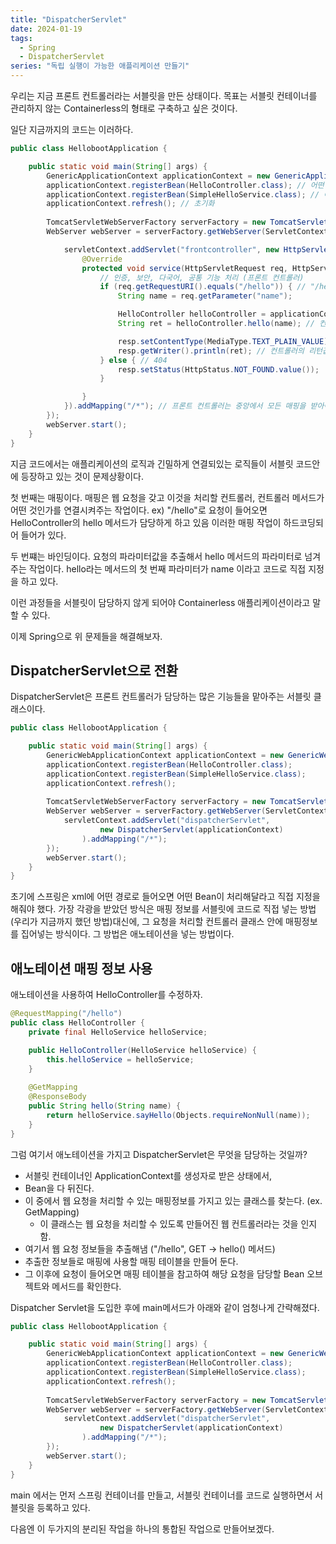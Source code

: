 ```yaml
---
title: "DispatcherServlet"
date: 2024-01-19
tags:
  - Spring
  - DispatcherServlet
series: "독립 실행이 가능한 애플리케이션 만들기"
---
```

우리는 지금 프론트 컨트롤러라는 서블릿을 만든 상태이다. 목표는 서블릿 컨테이너를 관리하지 않는 Containerless의 형태로 구축하고 싶은 것이다.

일단 지금까지의 코드는 이러하다.

```java
public class HellobootApplication {

    public static void main(String[] args) {
        GenericApplicationContext applicationContext = new GenericApplicationContext();
        applicationContext.registerBean(HelloController.class); // 어떤 클래스로 빈을 만들 것인가
        applicationContext.registerBean(SimpleHelloService.class); // 어떤 클래스로 빈을 만들 것인가
        applicationContext.refresh(); // 초기화
        
        TomcatServletWebServerFactory serverFactory = new TomcatServletWebServerFactory();
        WebServer webServer = serverFactory.getWebServer(ServletContext -> {

            servletContext.addServlet("frontcontroller", new HttpServlet() {
                @Override
                protected void service(HttpServletRequest req, HttpServletResponse resp) throws ServletException, IOException {
                    // 인증, 보안, 다국어, 공통 기능 처리 (프론트 컨트롤러)
                    if (req.getRequestURI().equals("/hello")) { // "/hello"에 대한 매핑
                        String name = req.getParameter("name");

                        HelloController helloController = applicationContext.getBean(HelloController.class); // 스프링 컨테이너에서 helloController 가져옴
                        String ret = helloController.hello(name); // 컨트롤러의 메서드 호출

                        resp.setContentType(MediaType.TEXT_PLAIN_VALUE);
                        resp.getWriter().println(ret); // 컨트롤러의 리턴값을 응답에 사용
                    } else { // 404
                        resp.setStatus(HttpStatus.NOT_FOUND.value());
                    }

                }
            }).addMapping("/*"); // 프론트 컨트롤러는 중앙에서 모든 매핑을 받아야 함.
        });
        webServer.start();
    }
}
```
지금 코드에서는 애플리케이션의 로직과 긴밀하게 연결되있는 로직들이 서블릿 코드안에 등장하고 있는 것이 문제상황이다.

첫 번째는 매핑이다.
매핑은 웹 요청을 갖고 이것을 처리할 컨트롤러, 컨트롤러 메서드가 어떤 것인가를 연결시켜주는 작업이다.
ex) "/hello"로 요청이 들어오면 HelloController의 hello 메서드가 담당하게 하고 있음
이러한 매핑 작업이 하드코딩되어 들어가 있다.

두 번쨰는 바인딩이다.
요청의 파라미터값을 추출해서 hello 메서드의 파라미터로 넘겨주는 작업이다.
hello라는 메서드의 첫 번째 파라미터가 name 이라고 코드로 직접 지정을 하고 있다.

이런 과정들을 서블릿이 담당하지 않게 되어야 Containerless 애플리케이션이라고 말할 수 있다.

이제 Spring으로 위 문제들을 해결해보자.

## DispatcherServlet으로 전환
DispatcherServlet은 프론트 컨트롤러가 담당하는 많은 기능들을 맡아주는 서블릿 클래스이다.

```java
public class HellobootApplication {

    public static void main(String[] args) {
        GenericWebApplicationContext applicationContext = new GenericWebApplicationContext(); //WebApplicationContext로 전환
        applicationContext.registerBean(HelloController.class);
        applicationContext.registerBean(SimpleHelloService.class); 
        applicationContext.refresh(); 
        
        TomcatServletWebServerFactory serverFactory = new TomcatServletWebServerFactory();
        WebServer webServer = serverFactory.getWebServer(ServletContext -> {
            servletContext.addServlet("dispatcherServlet",
                    new DispatcherServlet(applicationContext)
                ).addMapping("/*"); 
        });
        webServer.start();
    }
}
```

초기에 스프링은 xml에 어떤 경로로 들어오면 어떤 Bean이 처리해달라고 직접 지정을 해줘야 했다.
가장 각광을 받았던 방식은 매핑 정보를 서블릿에 코드로 직접 넣는 방법(우리가 지금까지 했던 방법)대신에, 그 요청을 처리할 컨트롤러 클래스 안에 매핑정보를 집어넣는 방식이다.
그 방법은 애노테이션을 넣는 방법이다.

## 애노테이션 매핑 정보 사용
애노테이션을 사용하여 HelloController를 수정하자.

```java
@RequestMapping("/hello")
public class HelloController {
    private final HelloService helloService;

    public HelloController(HelloService helloService) {
        this.helloService = helloService;
    }
    
    @GetMapping
    @ResponseBody
    public String hello(String name) {
        return helloService.sayHello(Objects.requireNonNull(name));
    }
}
```
그럼 여기서 애노테이션을 가지고 DispatcherServlet은 무엇을 담당하는 것일까?
- 서블릿 컨테이너인 ApplicationContext를 생성자로 받은 상태에서,
- Bean을 다 뒤진다.
- 이 중에서 웹 요청을 처리할 수 있는 매핑정보를 가지고 있는 클래스를 찾는다. (ex. GetMapping)
  - 이 클래스는 웹 요청을 처리할 수 있도록 만들어진 웹 컨트롤러라는 것을 인지함.
- 여기서 웹 요청 정보들을 추출해냄 ("/hello", GET -> hello() 메서드) 
- 추출한 정보들로 매핑에 사용할 매핑 테이블을 만들어 둔다.
- 그 이후에 요청이 들어오면 매핑 테이블을 참고하여 해당 요청을 담당할 Bean 오브젝트와 메서드를 확인한다.

Dispatcher Servlet을 도입한 후에 main메서드가 아래와 같이 엄청나게 간략해졌다.
```java
public class HellobootApplication {

    public static void main(String[] args) {
        GenericWebApplicationContext applicationContext = new GenericWebApplicationContext(); //WebApplicationContext로 전환
        applicationContext.registerBean(HelloController.class);
        applicationContext.registerBean(SimpleHelloService.class); 
        applicationContext.refresh(); 
        
        TomcatServletWebServerFactory serverFactory = new TomcatServletWebServerFactory();
        WebServer webServer = serverFactory.getWebServer(ServletContext -> {
            servletContext.addServlet("dispatcherServlet",
                    new DispatcherServlet(applicationContext)
                ).addMapping("/*"); 
        });
        webServer.start();
    }
}
```

main 에서는 먼저 스프링 컨테이너를 만들고, 서블릿 컨테이너를 코드로 실행하면서 서블릿을 등록하고 있다.

다음엔 이 두가지의 분리된 작업을 하나의 통합된 작업으로 만들어보겠다.